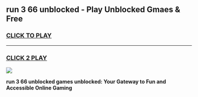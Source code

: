 
## run 3 66 unblocked - Play Unblocked Gmaes & Free
<h3>
<a href="https://news.freeplayer.one?title=run_3_66_unblocked&ref=16F">CLICK TO PLAY</a></h3>
<hr>

<h3>
<a href="https://news.freeplayer.one?title=run_3_66_unblocked&ref=16F">CLICK 2 PLAY</a>
  
</h3>

<a href="https://news.freeplayer.one?title=run_3_66_unblocked&ref=16F/"><img src="https://clearcache.store/games.png"></a>


**run 3 66 unblocked games unblocked: Your Gateway to Fun and Accessible Online Gaming**
